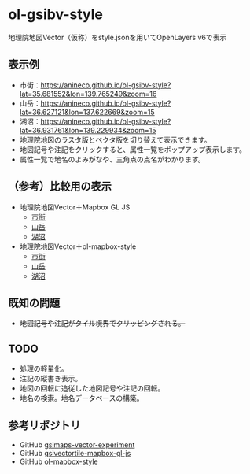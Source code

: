 # ol-gsibv-style
地理院地図Vector（仮称）をstyle.jsonを用いてOpenLayers v6で表示

## 表示例
- 市街：https://anineco.github.io/ol-gsibv-style?lat=35.681552&lon=139.765249&zoom=16
- 山岳：https://anineco.github.io/ol-gsibv-style?lat=36.627121&lon=137.622669&zoom=15
- 湖沼：https://anineco.github.io/ol-gsibv-style?lat=36.931761&lon=139.229934&zoom=15
- 地理院地図のラスタ版とベクタ版を切り替えて表示できます。
- 地図記号や注記をクリックすると、属性一覧をポップアップ表示します。
- 属性一覧で地名のよみがなや、三角点の点名がわかります。

## （参考）比較用の表示
- 地理院地図Vector＋Mapbox GL JS
  - [市街](https://anineco.github.io/ol-gsibv-style/gsibv-mapbox.html?lat=35.681552&lon=139.765249&zoom=16)
  - [山岳](https://anineco.github.io/ol-gsibv-style/gsibv-mapbox.html?lat=36.627121&lon=137.622669&zoom=15)
  - [湖沼](https://anineco.github.io/ol-gsibv-style/gsibv-mapbox.html?lat=36.931761&lon=139.229934&zoom=15)
- 地理院地図Vector＋ol-mapbox-style
  - [市街](https://anineco.github.io/ol-gsibv-style/gsibv-olms.html?lat=35.681552&lon=139.765249&zoom=16)
  - [山岳](https://anineco.github.io/ol-gsibv-style/gsibv-olms.html?lat=36.627121&lon=137.622669&zoom=15)
  - [湖沼](https://anineco.github.io/ol-gsibv-style/gsibv-olms.html?lat=36.931761&lon=139.229934&zoom=15)

## 既知の問題
- ~~地図記号や注記がタイル境界でクリッピングされる。~~

## TODO
- 処理の軽量化。
- 注記の縦書き表示。
- 地図の回転に追従した地図記号や注記の回転。
- 地名の検索。地名データベースの構築。

## 参考リポジトリ
- GitHub [gsimaps-vector-experiment](https://github.com/gsi-cyberjapan/gsimaps-vector-experiment)
- GitHub [gsivectortile-mapbox-gl-js](https://github.com/gsi-cyberjapan/gsivectortile-mapbox-gl-js)
- GitHub [ol-mapbox-style](https://github.com/openlayers/ol-mapbox-style)
